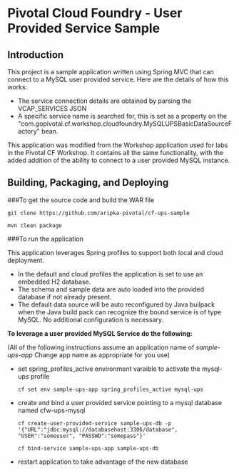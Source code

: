 Pivotal Cloud Foundry -  User Provided Service Sample
================================

Introduction
------------

This project is a sample application written using Spring MVC that can connect to a MySQL user provided service. Here are the details of how this works: 

 * The service connection details are obtained by parsing the VCAP_SERVICES JSON
 * A specific service name is searched for, this is set as a property on the "com.gopivotal.cf.workshop.cloudfoundry.MySQLUPSBasicDataSourceFactory" bean.  

This application was modified from the Workshop application used for labs in the Pivotal CF Workshop. It contains all the same functionality, with the added addition of the ability to connect to a user provided MySQL instance.


Building, Packaging, and Deploying
--------------------------------

###To get the source code and build the WAR file


    git clone https://github.com/aripka-pivotal/cf-ups-sample

    mvn clean package

###To run the application

This application leverages Spring profiles to support both local and cloud deployment. 

 * In the default and cloud profiles the application is set to use an embedded H2 database.
 * The schema and sample data are auto loaded into the provided database if not already present.
 * The default data source will be auto reconfigured by Java builpack when the Java build pack can recognize the bound service is of type MySQL. No additional configuration is necessary.

**To leverage a user provided MySQL Service do the following:**

(All of the following instructions assume an application name of *sample-ups-app* Change app name as appropriate for you use)
    
 * set spring_profiles_active environment varaible to activate the mysql-ups profile

    ```cf set env sample-ups-app spring_profiles_active mysql-ups```

 * create and bind a user provided service pointing to a mysql database named cfw-ups-mysql

    ```cf create-user-provided-service sample-ups-db -p '{"URL":"jdbc:mysql://databasehost:3306/database", "USER":"someuser", "PASSWD":"somepass"}'```

    ```cf bind-service sample-ups-app sample-ups-db```

 * restart application to take advantage of the new database

